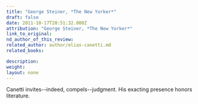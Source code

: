 ```yaml
---
title: "George Steiner, *The New Yorker*"
draft: false
date: 2011-10-17T20:51:32.000Z
attribution: "George Steiner, *The New Yorker*"
link_to_original:
nd_author_of_this_review:
related_author: author/elias-canetti.md
related_books:

description:
weight:
layout: none
---
```

Canetti invites--indeed, compels--judgment. His exacting presence honors literature.

